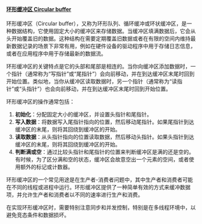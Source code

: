 #### [环形缓冲区 Circular buffer]()

环形缓冲区（Circular buffer），又称为环形队列、循环缓冲或环状缓冲区，是一种数据结构，它使用固定大小的缓冲区来存储数据。当缓冲区填满数据后，它会从头开始覆盖旧的数据。这种结构在需要定期覆盖旧数据或者在有限的空间内维持最新数据记录的场景下非常有用，例如在硬件设备的驱动程序中用于存储日志信息，或者在应用程序中用于存储最新的数据流。

环形缓冲区的关键特点是它的头部和尾部是相连的。当你向缓冲区添加数据时，一个指针（通常称为“写指针”或“尾指针”）会向前移动，并在到达缓冲区末尾时回到开始位置。类似地，当你从缓冲区读取数据时，另一个指针（通常称为“读指针”或“头指针”）也会向前移动，并在到达缓冲区末尾时回到开始位置。

环形缓冲区的操作通常包括：

1. **初始化**：分配固定大小的缓冲区，并设置头指针和尾指针。
2. **写入数据**：将数据写入尾指针指向的位置，然后移动尾指针。如果尾指针到达缓冲区的末尾，则将其回绕到缓冲区的开始。
3. **读取数据**：从头指针指向的位置读取数据，然后移动头指针。如果头指针到达缓冲区的末尾，则将其回绕到缓冲区的开始。
4. **判断满或空**：通过比较头指针和尾指针的位置来判断缓冲区是满的还是空的。有时候，为了区分满和空的状态，缓冲区会故意空出一个元素的空间，或者使用额外的标记或计数器。

环形缓冲区的一个常见用途是在生产者-消费者问题中，其中生产者和消费者可能在不同的线程或进程中运行。环形缓冲区提供了一种简单有效的方式来缓冲数据项，并允许生产者和消费者以不同的速率进行生产和消费。

在实现环形缓冲区时，需要特别注意同步和并发控制，特别是在多线程环境中，以避免竞态条件和数据损坏。